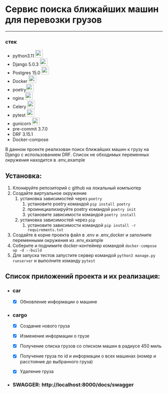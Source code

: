 
# Сервис поиска ближайших машин для перевозки грузов
___

### стек

+ python3.11 <img height="24" width="24" src="https://cdn.simpleicons.org/python/5066b3" />
+ Django 5.0.3 <img height="24" width="24" src="https://cdn.simpleicons.org/django/5066b3" />
+ Postgres 15.0 <img height="24" width="24" src="https://cdn.simpleicons.org/postgresql/5066b3" />
+ Docker <img height="24" width="24" src="https://cdn.simpleicons.org/docker/5066b3" />
+ poetry<img height="24" width="24" src="https://cdn.simpleicons.org/poetry/" />
+ nginx <img height="24" width="24" src="https://cdn.simpleicons.org/nginx/5066b3" />
+ Celery <img height="24" width="24" src="https://cdn.simpleicons.org/celery/5066b3" />
+ pytest <img height="24" width="24" src="https://cdn.simpleicons.org/pytest/5066b3" />
+ gunicorn <img height="24" width="24" src="https://cdn.simpleicons.org/gunicorn/5066b3" />
+ pre-commit 3.7.0
+ DRF 3.15.1
+ Docker-compose

В данном проекте реализован поиск ближайших машин к грузу на Django с использованием DRF.
Список не обходимых переменных окружения находится в .env_example


## Установка:
1. Клонируйте репозиторий с github на локальный компьютер
2. Создайте виртуальное окружение
   1. установка зависимостей через `poetry`
      1. установите poetry командой `pip install poetry`
      2. проинициализируйте poetry командой `poetry init`
      3. установите зависимости командой `poetry install`
   2. установка зависимостей через `pip`
      1. установите зависимости командой `pip install -r requirements.txt`
3. Создайте в корне проекта файл в .env и .env_docker и заполните переменными окружения из .env_example
4. Соберите и поднимите docker-контейнер командой `docker-compose up -d --build`
5. Для запуска тестов запустите сервер командой `python3 manage.py runserver` и выполните команду `pytest`


## Список приложений проекта и их реализация:
+ ### car
  + [x] Обновление информации о машине
+ ### cargo
  + [x] Создание нового груза
  + [x] Изменение информации о грузе
  + [x] Получение списка грузов со списком машин в радиусе 450 миль
  + [x] Получение груза по id и информации о всех машинах (номер и расстояние до выбранного груза) 
  + [x] Удаление груза


+ ### SWAGGER: http://localhost:8000/docs/swagger

